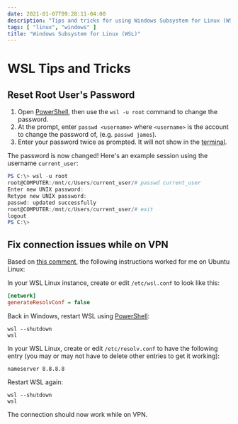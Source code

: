 ```yaml
---
date: 2021-01-07T09:28:11-04:00
description: "Tips and tricks for using Windows Subsystem for Linux (WSL)"
tags: [ "linux", "windows" ]
title: "Windows Subsystem for Linux (WSL)"
---
```


# WSL Tips and Tricks

## Reset Root User's Password

1. Open [PowerShell](powershell.md), then use the `wsl -u root` command to change the password.
2. At the prompt, enter `passwd <username>` where `<username>` is the account to change the password of, (e.g. `passwd james`).
3. Enter your password twice as prompted. It will not show in the [terminal](terminal.md).

The password is now changed! Here's an example session using the username `current_user`:

```powershell
PS C:\> wsl -u root
root@COMPUTER:/mnt/c/Users/current_user/# passwd current_user
Enter new UNIX password:
Retype new UNIX password:
passwd: updated successfully
root@COMPUTER:/mnt/c/Users/current_user/# exit
logout
PS C:\>
```

## Fix connection issues while on VPN

Based on [this comment](https://github.com/microsoft/WSL/issues/4285#issuecomment-522201021), the following instructions worked for me on Ubuntu Linux:

In your WSL Linux instance, create or edit `/etc/wsl.conf` to look like this:

```ini
[network]
generateResolvConf = false
```

Back in Windows, restart WSL using [PowerShell](power-shell.md):

```powersehll
wsl --shutdown
wsl
```

In your WSL Linux, create or edit `/etc/resolv.conf` to have the following entry (you may or may not have to delete other entries to get it working):

```text
nameserver 8.8.8.8
```

Restart WSL again:

```powersehll
wsl --shutdown
wsl
```

The connection should now work while on VPN.
